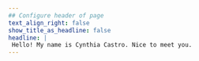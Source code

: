 ```yaml
---
## Configure header of page
text_align_right: false
show_title_as_headline: false
headline: |
 Hello! My name is Cynthia Castro. Nice to meet you.
---
```

<!-- this is a subheadline -->



